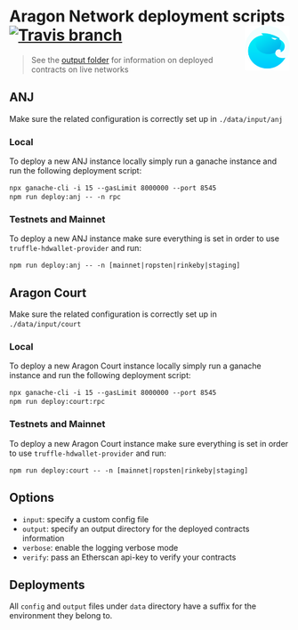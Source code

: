 # Aragon Network deployment scripts <img align="right" src=".github/assets/aragon.svg" height="80px" /> [![Travis branch](https://img.shields.io/travis/aragon/aragon-court/development.svg?style=for-the-badge)](https://travis-ci.com/aragon/aragon-court/)

> See the [output folder](./data/output) for information on deployed contracts on live networks

## ANJ

Make sure the related configuration is correctly set up in `./data/input/anj`

### Local

To deploy a new ANJ instance locally simply run a ganache instance and run the following deployment script:

```
npx ganache-cli -i 15 --gasLimit 8000000 --port 8545
npm run deploy:anj -- -n rpc
```

### Testnets and Mainnet

To deploy a new ANJ instance make sure everything is set in order to use `truffle-hdwallet-provider` and run:

```
npm run deploy:anj -- -n [mainnet|ropsten|rinkeby|staging]
```

## Aragon Court

Make sure the related configuration is correctly set up in `./data/input/court`

### Local

To deploy a new Aragon Court instance locally simply run a ganache instance and run the following deployment script:

```
npx ganache-cli -i 15 --gasLimit 8000000 --port 8545
npm run deploy:court:rpc
```

### Testnets and Mainnet

To deploy a new Aragon Court instance make sure everything is set in order to use `truffle-hdwallet-provider` and run:

```
npm run deploy:court -- -n [mainnet|ropsten|rinkeby|staging]
```

## Options

- `input`: specify a custom config file
- `output`: specify an output directory for the deployed contracts information
- `verbose`: enable the logging verbose mode
- `verify`: pass an Etherscan api-key to verify your contracts

## Deployments

All `config` and `output` files under `data` directory have a suffix for the environment they belong to.
